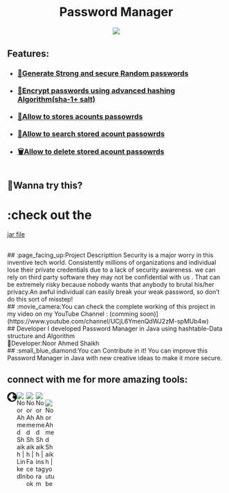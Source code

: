 <h1 align="center">Password Manager</h1>
<p align="center">
<img src = "https://images.pexels.com/photos/3868576/pexels-photo-3868576.jpeg?auto=compress&cs=tinysrgb&dpr=1&w=500">
</p>

 ## Features:
 <ul>
 <h3><li><strong><a href="https://github.com/Noor-Ahmed-12/Password-Manager/blob/748da9e2cb65fe03e5cdfc27746ad70c84746414/src/PasswordGenerator.java">🔐Generate Strong and secure Random passwords</a></strong></li><br>
<li><strong><a href="https://github.com/Noor-Ahmed-12/Password-Manager/blob/3f2fda55adc038bd96a3891b320a4a072487e729/src/passwordEncryption.java">🔑Encrypt passwords using advanced hashing Algorithm(sha-1+ salt)</a></strong></li><br>
<li><strong><a href="https://github.com/Noor-Ahmed-12/Password-Manager/blob/3f2fda55adc038bd96a3891b320a4a072487e729/src/HashtablePassword.java">📲Allow to stores acounts passowrds</a></strong></li><br>
<li><strong><a href="https://github.com/Noor-Ahmed-12/Password-Manager/blob/3f2fda55adc038bd96a3891b320a4a072487e729/src/HashtablePassword.java">🔎Allow to search stored acount passowrds</a></strong></li><br>
<li><strong><a href="https://github.com/Noor-Ahmed-12/Password-Manager/blob/3f2fda55adc038bd96a3891b320a4a072487e729/src/HashtablePassword.java">🗑Allow to delete stored acount passowrds</a></strong></li><br></h3>
 </ul>


## :small_blue_diamond:Wanna try this?
# :check out the
<a href="https://github.com/Noor-Ahmed-12/PasswordManager/blob/7b9f39e5f02feea53a4a1a9508f8d149d97304bc/Project%20Password%20Manager.jar">jar file</a>


<br>
 ## :page_facing_up:Project Descripttion
Security is a major worry in this inventive tech world. Consistently millions of organizations and individual lose their private credentials due to a lack of security awareness. we can rely on third party software they may not be confidential with us . That can be extremely risky because nobody wants that anybody to brutal his/her privacy.An awful individual can easily break your weak password, so don’t do this sort of misstep!
<br>
## :movie_camera:You can check the complete working of this project in my video on my YouTube Channel :
(comming soon)](https://www.youtube.com/channel/UCjL6YmenQdWJ2zM-spMUb4w)

<br>
## Developer
I developed Password Manager in Java using hashtable-Data structure and Algorithm
<br>
👋Developer:Noor Ahmed Shaikh

<br>
## :small_blue_diamond:You can Contribute in it!
You can improve this Password Manager in Java with new creative ideas to make it more secure.


## connect with me for more amazing tools:
[<img align="left" alt="Noor Ahmed Shaikh | blog" width="22px" src="https://raw.githubusercontent.com/iconic/open-iconic/master/svg/globe.svg" />][website]
[<img align="left" alt="Noor Ahmed Shaikh | LinkedIn" width="22px" src="https://cdn.jsdelivr.net/npm/simple-icons@v3/icons/linkedin.svg" />][linkedin]
[<img align="left" alt="Noor Ahmed Shaikh | Facebook" width="22px" src="https://cdn.jsdelivr.net/npm/simple-icons@v3/icons/facebook.svg" />][facebook]
[<img align="left" alt="Noor Ahmed Shaikh | instagram" width="22px" src="https://cdn.jsdelivr.net/npm/simple-icons@v3/icons/instagram.svg" />][instagram]<br>
[<img align="left" alt="Noor Ahmed Shaikh | youtube" width="22px" src="https://cdn.jsdelivr.net/npm/simple-icons@v3/icons/youtube.svg" />][youtube]<br>

[website]: https://technicalfaraz.com/author/noor_ahmed/
[instagram]: https://www.instagram.com/noor_ahmed_shykh/
[facebook]: https://web.facebook.com/profile.php?id=100010125183183/
[linkedin]: https://www.linkedin.com/in/noor-ahmed-shaikh-2989691b4/
[youtube]: https://www.youtube.com/channel/UCjL6YmenQdWJ2zM-spMUb4w
